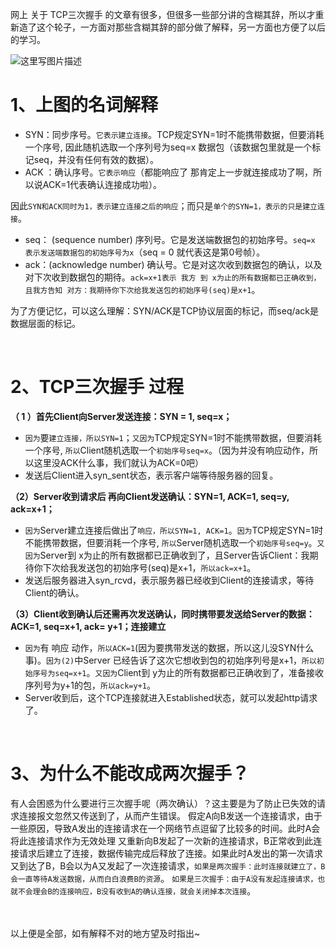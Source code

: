 网上 关于 TCP三次握手 的文章有很多，但很多一些部分讲的含糊其辞，所以才重新造了这个轮子，一方面对那些含糊其辞的部分做了解释，另一方面也方便了以后的学习。


![这里写图片描述](https://img-blog.csdn.net/2018081922343148)


# 1、上图的名词解释
 - SYN：同步序号。`它表示建立连接`。TCP规定SYN=1时不能携带数据，但要消耗一个序号, 因此随机选取一个序列号为seq=x 数据包（该数据包里就是一个标记seq，并没有任何有效的数据）。
 - ACK ：确认序号。`它表示响应`（都能响应了 那肯定上一步就连接成功了啊，所以说ACK=1代表确认连接成功啦）。 

因此`SYN和ACK同时为1，表示建立连接之后的响应`；而只是`单个的SYN=1，表示的只是建立连接`。

 - seq： (sequence number) 序列号。它是发送端数据包的初始序号。`seq=x 表示发送端数据包的初始序号为x`（seq = 0 就代表这是第0号帧）。
 - ack：(acknowledge number) 确认号。它是对这次收到数据包的确认，以及对下次收到数据包的期待。`ack=x+1表示 我方 到 x为止的所有数据都已正确收到，且我方告知 对方：我期待你下次给我发送包的初始序号(seq)是x+1`。


为了方便记忆，可以这么理解：SYN/ACK是TCP协议层面的标记，而seq/ack是数据层面的标记。


<br>


# 2、TCP三次握手 过程

**（ 1 ）首先Client向Server发送连接：SYN = 1, seq=x；**

 - `因为`要`建立连接，所以SYN=1`；`又因为`TCP规定SYN=1时不能携带数据，但要消耗一个序号, `所以`Client随机选取一个`初始序号seq=x`。（因为并没有响应动作，所以这里没ACK什么事，我们就认为ACK=0吧）
 - 发送后Client进入syn_sent状态，表示客户端等待服务器的回复。

**（2）Server收到请求后 再向Client发送确认：SYN=1, ACK=1, seq=y, ack=x+1；**

 - `因为`Server建立连接后做出了`响应，所以SYN=1, ACK=1`。`因为`TCP规定SYN=1时不能携带数据，但要消耗一个序号, `所以`Server随机选取一个`初始序号seq=y`。`又因为`Server到 x为止的所有数据都已正确收到了，且Server告诉Client：我期待你下次给我发送包的初始序号(seq)是x+1，`所以ack=x+1`。
 - 发送后服务器进入syn_rcvd，表示服务器已经收到Client的连接请求，等待Client的确认。

**（3）Client收到确认后还需再次发送确认，同时携带要发送给Server的数据：ACK=1, seq=x+1, ack= y+1；连接建立**

 - `因为`有 响应 动作，`所以ACK=1`(因为要携带发送的数据，所以这儿没SYN什么事)。`因为(2)`中Server 已经告诉了这次它想收到包的初始序列号是x+1，`所以初始序号为seq=x+1`。`又因为`Client到 y为止的所有数据都已正确收到了，准备接收序列号为y+1的包，`所以ack=y+1`。
 - Server收到后，这个TCP连接就进入Established状态，就可以发起http请求了。


<br>


# 3、为什么不能改成两次握手？
有人会困惑为什么要进行三次握手呢（两次确认）？这主要是为了防止已失效的请求连接报文忽然又传送到了，从而产生错误。
假定A向B发送一个连接请求，由于一些原因，导致A发出的连接请求在一个网络节点逗留了比较多的时间。此时A会将此连接请求作为无效处理 又重新向B发起了一次新的连接请求，B正常收到此连接请求后建立了连接，数据传输完成后释放了连接。如果此时A发出的第一次请求又到达了B，B会以为A又发起了一次连接请求，`如果是两次握手：此时连接就建立了，B会一直等待A发送数据，从而白白浪费B的资源`。 `如果是三次握手：由于A没有发起连接请求，也就不会理会B的连接响应，B没有收到A的确认连接，就会关闭掉本次连接`。


<br><br>
以上便是全部，如有解释不对的地方望及时指出~
